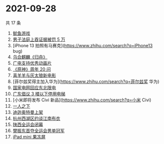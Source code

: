 # 2021-09-28

共 17 条

<!-- BEGIN ZHIHUSEARCH -->
<!-- 最后更新时间 Tue Sep 28 2021 05:08:35 GMT+0800 (China Standard Time) -->
1. [鱿鱼游戏](https://www.zhihu.com/search?q=鱿鱼游戏)
1. [男子法庭上吞证据被罚 5 万](https://www.zhihu.com/search?q=吞证据)
1. [iPhone 13 拍照有马赛克](https://www.zhihu.com/search?q=iPhone13 bug)
1. [乌合麒麟《归舟》](https://www.zhihu.com/search?q=乌合麒麟)
1. [广电支持优秀动画片](https://www.zhihu.com/search?q=动画片)
1. [《原神》周年 20 问](https://www.zhihu.com/search?q=原神)
1. [喜羊羊与灰太狼新电影](https://www.zhihu.com/search?q=喜羊羊与灰太狼)
1. [菲尔兹奖得主加入华为](https://www.zhihu.com/search?q=菲尔兹奖 华为)
1. [国家电网回应东北限电](https://www.zhihu.com/search?q=东北限电)
1. [广东倡议 3 楼以下停用电梯](https://www.zhihu.com/search?q=电梯停用)
1. [小米即将发布 Civi 新品](https://www.zhihu.com/search?q=小米 Civi)
1. [一人之下](https://www.zhihu.com/search?q=一人之下)
1. [迪迦奥特曼上架](https://www.zhihu.com/search?q=迪迦奥特曼)
1. [杭州西湖区约谈江南布衣](https://www.zhihu.com/search?q=江南布衣)
1. [陕西全运会闭幕](https://www.zhihu.com/search?q=全运会)
1. [樊振东首夺全运会男单冠军](https://www.zhihu.com/search?q=樊振东)
1. [iPad mini 果冻屏](https://www.zhihu.com/search?q=ipadmini6)
<!-- END ZHIHUSEARCH -->
